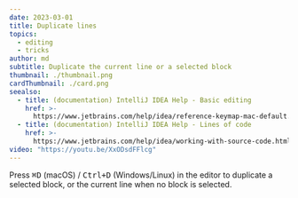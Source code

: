 ```yaml
---
date: 2023-03-01
title: Duplicate lines
topics:
  - editing
  - tricks
author: md
subtitle: Duplicate the current line or a selected block
thumbnail: ./thumbnail.png
cardThumbnail: ./card.png
seealso:
  - title: (documentation) IntelliJ IDEA Help - Basic editing
    href: >-
      https://www.jetbrains.com/help/idea/reference-keymap-mac-default.html#basic_editing
  - title: (documentation) IntelliJ IDEA Help - Lines of code
    href: >-
      https://www.jetbrains.com/help/idea/working-with-source-code.html#editor_lines_code_blocks
video: "https://youtu.be/XxODsdFFlcg"
---
```


Press <kbd>⌘D</kbd> (macOS) / <kbd>Ctrl+D</kbd> (Windows/Linux) in the editor to duplicate a selected block, or the current line when no block is selected.

